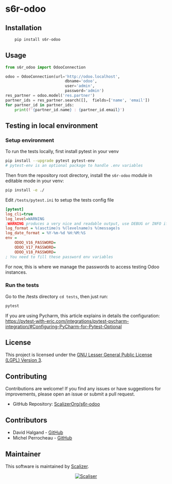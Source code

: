 # s6r-odoo

## Installation

```bash
    pip install s6r-odoo
```

## Usage

```python
from s6r_odoo import OdooConnection

odoo = OdooConnection(url='http://odoo.localhost',
                          dbname='odoo',
                          user='admin',
                          password='admin')
res_partner = odoo.model('res.partner')
partner_ids = res_partner.search([],  fields=['name', 'email'])
for partner_id in partner_ids:
    print(f'{partner_id.name} : {partner_id.email}')
```

## Testing in local environment
### Setup environment
To run the tests locally, first install pytest in your venv
```bash
pip install --upgrade pytest pytest-env
# pytest-env is an optional package to handle .env variables
```
Then from the repository root directory, install the `s6r-odoo` module in editable mode in your venv:
```bash
pip install -e ./
```
Edit `/tests/pytest.ini` to setup the tests config file
```ini
[pytest]
log_cli=true
log_level=WARNING
;WARNING produces a very nice and readable output, use DEBUG or INFO if you need to catch odoo-configurator logs or test logs 
log_format = %(asctime)s %(levelname)s %(message)s
log_date_format = %Y-%m-%d %H:%M:%S
env =
    ODOO_V16_PASSWORD=
    ODOO_V17_PASSWORD=
    ODOO_V18_PASSWORD=
; You need to fill these password env variables
```
For now, this is where we manage the passwords to access testing Odoo instances.

### Run the tests
Go to the /tests directory  `cd tests`, then just run:

```bash
pytest
```
If you are using Pycharm, this article explains in details the configuration: https://pytest-with-eric.com/integrations/pytest-pycharm-integration/#Configuring-PyCharm-for-Pytest-Optional



## License

This project is licensed under the [GNU Lesser General Public License (LGPL) Version 3](https://www.gnu.org/licenses/lgpl-3.0.html).


## Contributing

Contributions are welcome! If you find any issues or have suggestions for improvements,
please open an issue or submit a pull request.

- GitHub Repository: [ScalizerOrg/s6r-odoo](https://github.com/ScalizerOrg/s6r-odoo)

## Contributors

* David Halgand - [GitHub](https://github.com/halgandd)
* Michel Perrocheau - [GitHub](https://github.com/myrrkel)


## Maintainer

This software is maintained by [Scalizer](https://www.scalizer.fr).


<div style="text-align: center;">

[![Scaliser](./logo_scalizer.png)](https://www.scalizer.fr)

</div>